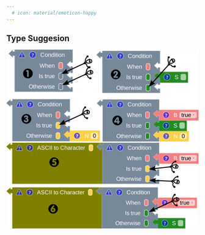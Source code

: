 ```yaml
---
  # icon: material/emoticon-happy
---
```


## Type Suggesion
![type-suggestion](./assets/images/type_suggestion_1.png)
![type-suggestion](./assets/images/type_suggestion_2.png)